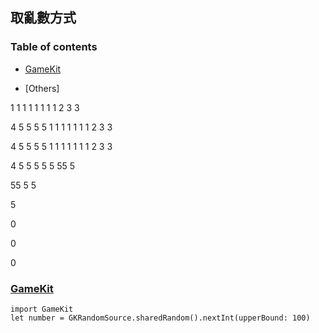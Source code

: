 ## 取亂數方式 
### Table of contents
- [GameKit](#gamekit)

- [Others]
















1
1
1
1
1
1
1
1
2
3
3

4
5
5
5
5
1
1
1
1
1
1
1
2
3
3

4
5
5
5
5
1
1
1
1
1
1
1
2
3
3

4
5
5
5
5
5
55
5

55
5
5

5


0











0


















0
### [GameKit](https://developer.apple.com/documentation/gameplaykit/gkrandomsource)


```
import GameKit
let number = GKRandomSource.sharedRandom().nextInt(upperBound: 100)
          
```
